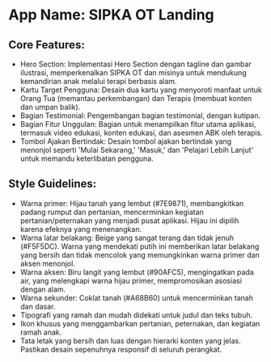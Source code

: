 # **App Name**: SIPKA OT Landing

## Core Features:

- Hero Section: Implementasi Hero Section dengan tagline dan gambar ilustrasi, memperkenalkan SIPKA OT dan misinya untuk mendukung kemandirian anak melalui terapi berbasis alam.
- Kartu Target Pengguna: Desain dua kartu yang menyoroti manfaat untuk Orang Tua (memantau perkembangan) dan Terapis (membuat konten dan umpan balik).
- Bagian Testimonial: Pengembangan bagian testimonial, dengan kutipan.
- Bagian Fitur Unggulan: Bagian untuk menampilkan fitur utama aplikasi, termasuk video edukasi, konten edukasi, dan asesmen ABK oleh terapis.
- Tombol Ajakan Bertindak: Desain tombol ajakan bertindak yang menonjol seperti 'Mulai Sekarang,' 'Masuk,' dan 'Pelajari Lebih Lanjut' untuk memandu keterlibatan pengguna.

## Style Guidelines:

- Warna primer: Hijau tanah yang lembut (#7E9871), membangkitkan padang rumput dan pertanian, mencerminkan kegiatan pertanian/peternakan yang menjadi pusat aplikasi. Hijau ini dipilih karena efeknya yang menenangkan.
- Warna latar belakang: Beige yang sangat terang dan tidak jenuh (#F5F5DC). Warna yang mendekati putih ini memberikan latar belakang yang bersih dan tidak mencolok yang memungkinkan warna primer dan aksen menonjol.
- Warna aksen: Biru langit yang lembut (#90AFC5), mengingatkan pada air, yang melengkapi warna hijau primer, mempromosikan asosiasi dengan alam.
- Warna sekunder: Coklat tanah (#A68B60) untuk mencerminkan tanah dan dasar.
- Tipografi yang ramah dan mudah didekati untuk judul dan teks tubuh.
- Ikon khusus yang menggambarkan pertanian, peternakan, dan kegiatan ramah anak.
- Tata letak yang bersih dan luas dengan hierarki konten yang jelas. Pastikan desain sepenuhnya responsif di seluruh perangkat.
